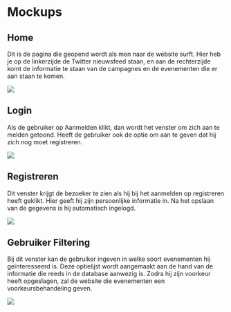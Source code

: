 # Mockups

## Home

Dit is de pagina die geopend wordt als men naar de website surft. Hier heb je op de linkerzijde de Twitter nieuwsfeed staan, en aan de rechterzijde komt de informatie te staan van de campagnes en de evenementen die er aan staan te komen.

![](https://dl.dropboxusercontent.com/u/100598706/PXL/AppDev_Project/home.png)

## Login

Als de gebruiker op Aanmelden klikt, dan wordt het venster om zich aan te melden getoond. Heeft de gebruiker ook de optie om aan te geven dat hij zich nog moet registreren.

![](https://dl.dropboxusercontent.com/u/100598706/PXL/AppDev_Project/login.png)

## Registreren

Dit venster krijgt de bezoeker te zien als hij bij het aanmelden op registreren heeft geklikt. Hier geeft hij zijn persoonlijke informatie in. Na het opslaan van de gegevens is hij automatisch ingelogd.

![](https://dl.dropboxusercontent.com/u/100598706/PXL/AppDev_Project/registreren.png)

## Gebruiker Filtering

Bij dit venster kan de gebruiker ingeven in welke soort evenementen hij geïnteresseerd is. Deze optielijst wordt aangemaakt aan de hand van de informatie die reeds in de database aanwezig is. Zodra hij zijn voorkeur heeft opgeslagen, zal de website die evenementen een voorkeursbehandeling geven.

![](https://dl.dropboxusercontent.com/u/100598706/PXL/AppDev_Project/Gebruiker_Filtering.png)